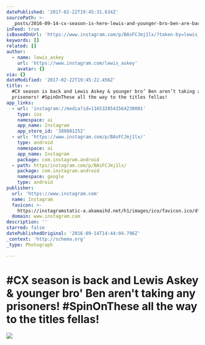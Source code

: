```yaml
---
datePublished: '2017-02-22T19:45:31.634Z'
sourcePath: >-
  _posts/2016-09-14-cx-season-is-here-lewis-and-younger-bro-ben-are-back-and-taki.md
inFeed: true
isBasedOnUrl: 'https://www.instagram.com/p/BAsFCJmj1lx/?taken-by=lewis_askey'
keywords: []
related: []
author:
  - name: lewis_askey
    url: 'https://www.instagram.com/lewis_askey'
    avatar: {}
via: {}
dateModified: '2017-02-22T19:45:22.456Z'
title: >-
  #CX season is back and Lewis Askey & younger bro’ Ben aren’t taking any
  prisoners! #SpinOnThese all the way to the titles fellas!
app_links:
  - url: 'instagram://media?id=1165328541564230001'
    type: ios
    namespace: ai
    app_name: Instagram
    app_store_id: '389801252'
  - url: 'https://www.instagram.com/p/BAsFCJmj1lx/'
    type: android
    namespace: ai
    app_name: Instagram
    package: com.instagram.android
  - path: https/instagram.com/p/BAsFCJmj1lx/
    package: com.instagram.android
    namespace: google
    type: android
publisher:
  url: 'https://www.instagram.com'
  name: Instagram
  favicon: >-
    https://instagramstatic-a.akamaihd.net/h1/images/ico/favicon.ico/dfa85bb1fd63.ico
  domain: www.instagram.com
description: ''
starred: false
datePublishedOriginal: '2016-09-14T14:44:04.796Z'
_context: 'http://schema.org'
_type: Photograph

---
```

# \#CX season is back and Lewis Askey & younger bro' Ben aren't taking any prisoners! \#SpinOnThese all the way to the titles fellas!
![](https://s3-us-west-2.amazonaws.com/the-grid-img/p/3e8095b0d3d5807a4748d2a9d375c18de775d7f9.jpg)